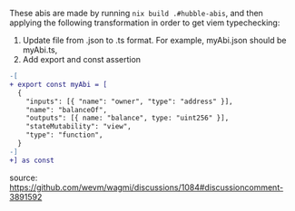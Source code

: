 These abis are made by running `nix build .#hubble-abis`, and then applying the following transformation in order to get viem typechecking:

1. Update file from .json to .ts format. For example, myAbi.json should be myAbi.ts,
1. Add export and const assertion

```diff
-[
+ export const myAbi = [
  {
    "inputs": [{ "name": "owner", "type": "address" }],
    "name": "balanceOf",
    "outputs": [{ name: "balance", type: "uint256" }],
    "stateMutability": "view",
    "type": "function",
  }
-]
+] as const
```

source: https://github.com/wevm/wagmi/discussions/1084#discussioncomment-3891592
